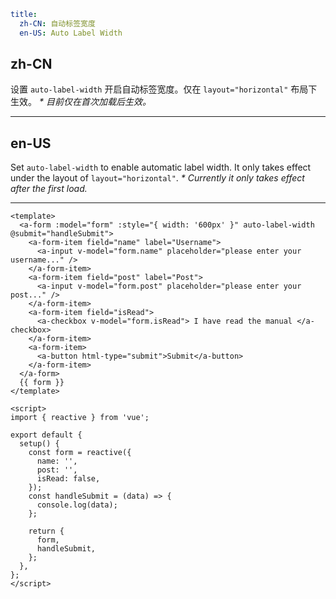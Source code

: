 ```yaml
title:
  zh-CN: 自动标签宽度
  en-US: Auto Label Width
```

## zh-CN

设置 `auto-label-width` 开启自动标签宽度。仅在 `layout="horizontal"` 布局下生效。
_\* 目前仅在首次加载后生效。_

---

## en-US

Set `auto-label-width` to enable automatic label width. It only takes effect under the layout of `layout="horizontal"`.
_\* Currently it only takes effect after the first load._

---

```vue
<template>
  <a-form :model="form" :style="{ width: '600px' }" auto-label-width @submit="handleSubmit">
    <a-form-item field="name" label="Username">
      <a-input v-model="form.name" placeholder="please enter your username..." />
    </a-form-item>
    <a-form-item field="post" label="Post">
      <a-input v-model="form.post" placeholder="please enter your post..." />
    </a-form-item>
    <a-form-item field="isRead">
      <a-checkbox v-model="form.isRead"> I have read the manual </a-checkbox>
    </a-form-item>
    <a-form-item>
      <a-button html-type="submit">Submit</a-button>
    </a-form-item>
  </a-form>
  {{ form }}
</template>

<script>
import { reactive } from 'vue';

export default {
  setup() {
    const form = reactive({
      name: '',
      post: '',
      isRead: false,
    });
    const handleSubmit = (data) => {
      console.log(data);
    };

    return {
      form,
      handleSubmit,
    };
  },
};
</script>
```
